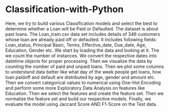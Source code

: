 # Classification-with-Python

Here, we try to build various Classification models and select the best to determine whether a Loan will be Paid or Defaulted. The dataset is about past loans. The Loan_train.csv data set includes details of 346 customers whose loan are already paid off or defaulted. It includes following fields: Loan_status, Principal	Basic, Terms, Effective_date, Due_date, Age, Education, Gender etc. We start by loading the data and looking at it. The we count the number of instances. We convert the respective dates into datetime objects for proper processing. Then we visualize the data by counting the number of paid and unpaid loans. Then we plot some columns to understand data better like what day of the week people get loans, how loan paidoff and default are distributed by age, gender and amount etc. Then we convert categorical values to numerical using One-Hot Encoding and perform some more Exploratory Data Analysis on features like Education. Then we select the features and create the feature set. Then we normalize the feature set and build our respective models. Finally, we evaluate the model using Jaccard Score AND F1-Score on the Test data.
